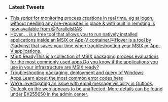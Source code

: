 <h3><a href="https://twitter.com/endi24"><img height=16 src="https://upload.wikimedia.org/wikipedia/sco/9/9f/Twitter_bird_logo_2012.svg"></a> Latest Tweets</h3>

<!-- BLOG-POST-LIST:START -->
- [This script for monitoring process creations in real time, eg at logon, without needing any pre-requisites in place & with built in remoting is now available from @ParallelsRAS](https://rss.app/articles/cb4e791f6f6d729c074351566bd3a7c508111d6e182aabf3cee782198dc974d3e30bb04f76d9dd61f1a06975d61c079461d46ce0c71a7b1d)
- [Hover … is a free tool that allows you to run natively installed applications inside an MSIX or App-V container.￼Hover is a tool by @advinst that saves your time when troubleshooting your MSIX or App-V applications.](https://rss.app/articles/cb4e791f6f6d729c074351566bd3a7c508111d6e1a31b6e890b6c809918773d2f150f40f60dadc6bf0a26e79db100c9367dd6ee4c4)
- [MSIX ReadyThis is a collection of MSIX packaging process evaluations for the most commonly used apps.Do you know if the applications you use in your infrastructure are MSIX ready?](https://rss.app/articles/cb4e791f6f6d729c074351566bd3a7c508111d6e1a31b6e890b6c809918773d2f150f40f60dadc6bf2a36378dd110b9366d26ae1c7)
- [Troubleshooting packaging, deployment and query of Windows Apps.Learn about the most common error codes here](https://rss.app/articles/cb4e791f6f6d729c074351566bd3a7c508111d6e1a31b6e890b6c809918773d2f150f40f60dadc6bf3a1627dd613099265d36ee6c1)
- [We’re investigating an issue with email message visibility in Outlook. Outlook on the web appears to be unaffected. More details can be found under EX255650 in the admin center.](https://rss.app/articles/cb4e791f6f6d729c074351566bd3a7c508111d6e320c94d591b4d229918773d2f150b648389c9b2beca36974dd160f9b69d36ee3c11378118e38cc61)
<!-- BLOG-POST-LIST:END -->
